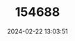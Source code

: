 ---
title: "154688"
category: "Apogon semilineatus"
draft: false
date: 2024-02-22 13:03:51
languages:
  English: ["Half-lined Cardinalfish"]
---
